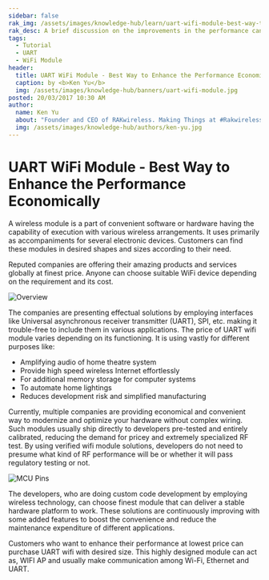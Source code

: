 ```yaml
---
sidebar: false
rak_img: /assets/images/knowledge-hub/learn/uart-wifi-module-best-way-to-enhance-the-performance-economically/overview.png
rak_desc: A brief discussion on the improvements in the performance can UART WiFi Module can do.
tags:
  - Tutorial
  - UART
  - WiFi Module
header:
  title: UART WiFi Module - Best Way to Enhance the Performance Economically
  caption: by <b>Ken Yu</b>
  img: /assets/images/knowledge-hub/banners/uart-wifi-module.jpg
posted: 20/03/2017 10:30 AM
author:
  name: Ken Yu
  about: "Founder and CEO of RAKwireless. Making Things at #Rakwireless with The #RAKstars"
  img: /assets/images/knowledge-hub/authors/ken-yu.jpg
---
```


# UART WiFi Module - Best Way to Enhance the Performance Economically

A wireless module is a part of convenient software or hardware having the capability of execution with various wireless arrangements. It uses primarily as accompaniments for several electronic devices. Customers can find these modules in desired shapes and sizes according to their need.

Reputed companies are offering their amazing products and services globally at finest price. Anyone can choose suitable WiFi device depending on the requirement and its cost.

![Overview](/assets/images/knowledge-hub/learn/uart-wifi-module-best-way-to-enhance-the-performance-economically/overview.png)

The companies are presenting effectual solutions by employing interfaces like Universal asynchronous receiver transmitter (UART), SPI, etc. making it trouble-free to include them in various applications. The price of UART wifi module varies depending on its functioning. It is using vastly for different purposes like:

* Amplifying audio of home theatre system
* Provide high speed wireless Internet effortlessly
* For additional memory storage for computer systems
* To automate home lightings
* Reduces development risk and simplified manufacturing

Currently, multiple companies are providing economical and convenient way to modernize and optimize your hardware without complex wiring. Such modules usually ship directly to developers pre-tested and entirely calibrated, reducing the demand for pricey and extremely specialized RF test. By using verified wifi module solutions, developers do not need to presume what kind of RF performance will be or whether it will pass regulatory testing or not.

![MCU Pins](/assets/images/knowledge-hub/learn/uart-wifi-module-best-way-to-enhance-the-performance-economically/mcu-pins.png)

The developers, who are doing custom code development by employing wireless technology, can choose finest module that can deliver a stable hardware platform to work. These solutions are continuously improving with some added features to boost the convenience and reduce the maintenance expenditure of different applications.

Customers who want to enhance their performance at lowest price can purchase UART wifi with desired size. This highly designed module can act as, WIFI AP and usually make communication among Wi-Fi, Ethernet and UART.

<rk-author />